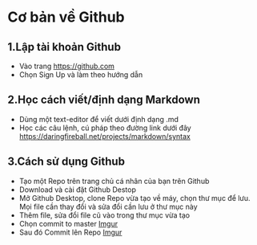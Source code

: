 # Cơ bản về Github

## 1.Lập tài khoản Github
- Vào trang https://github.com
- Chọn Sign Up và làm theo hướng dẫn

## 2.Học cách viết/định dạng Markdown
- Dùng một text-editor để viết dưới định dạng .md
- Học các câu lệnh, cú pháp theo đường link dưới đây 
https://daringfireball.net/projects/markdown/syntax

## 3.Cách sử dụng Github
- Tạo một Repo trên trang chủ cá nhân của bạn trên Github
- Download và cài đặt Github Destop
- Mở Github Desktop, clone Repo vừa tạo về máy, chọn thư mục để lưu. Mọi file cần thay đổi và sửa đổi cần lưu ở thư mục này
- Thêm file, sửa đổi file cũ vào trong thư mục vừa tạo 
- Chọn commit to master
[Imgur](https://i.imgur.com/lhVzZea.png)
- Sau đó Commit lên Repo
[Imgur](https://i.imgur.com/s6j1wBv.png)

